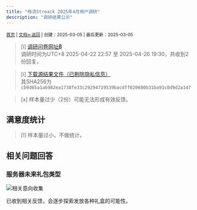 ```yaml
---
title: "栈流Streack 2025年4月用户调研"
description: "调研结果公示"
---
```

<small id="old_menu"><a href="/Streack/">首页</a> | <a href="/Streack/doc/">文档</a></small><small><a href="../../">←返回</a> |
 创建：2025-03-05 | 最后更新：2025-03-05</small><br>

> [i] [调研问卷网址฿](https://wj.qq.com/s2/21280562/wqrc/)<br>
> 调研时间为UTC+8 2025-04-22 22:57 至 2025-04-26 19:30，共收到2份回复。

> [i] [下载源结果文件（已剔除隐私信息）](./cb9d65a1a6982ea1738fe33c29294719539bacdff020680b31ba91c0d9d2a147.csv)<br>其SHA256为`cb9d65a1a6982ea1738fe33c29294719539bacdff020680b31ba91c0d9d2a147`

> [x] 样本量过少（2份）可能无法形成有效反馈。

## 满意度统计

> [!] 样本量过小，不做统计。

## 相关问题回答

### 服务器未来礼包类型
![](https://s21.ax1x.com/2025/04/26/pETVeWq.png "相关意向收集")

已收到相关反馈，会逐步探索发放各种礼盒的可能性。

<script src="https://rs.kdxiaoyi.top/res/scripts/js/sober@1.0.6.min.js"></script><script src="https://mc.kdxiaoyi.top/Streack/_page/js/pmd.js"></script><script src="https://rs.kdxiaoyi.top/res/scripts/js/pmd-reRender.min.js"></script>